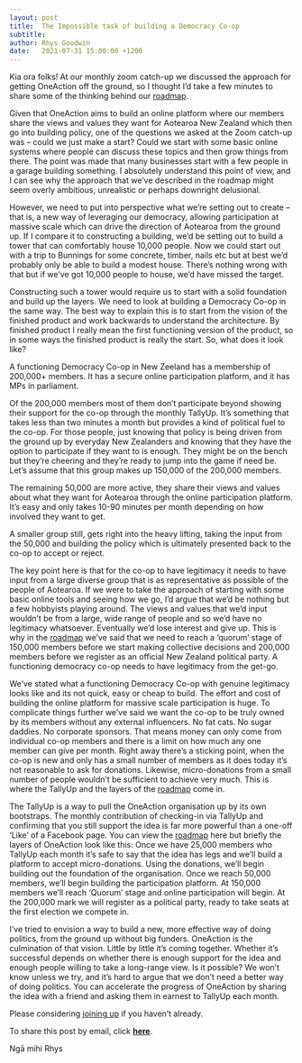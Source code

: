 ```yaml
---
layout: post
title:  The Impossible task of building a Democracy Co-op
subtitle:
author: Rhys Goodwin
date:   2021-07-31 15:00:00 +1200
---
```


Kia ora folks! At our monthly zoom catch-up we discussed the approach for getting OneAction off the ground, so I thought I’d take a few minutes to share some of the thinking behind our <a href="{{site.data.urls.roadmap}}">roadmap</a>.

Given that OneAction aims to build an online platform where our members share the views and values they want for Aotearoa New Zealand which then go into building policy, one of the questions we asked at the Zoom catch-up was – could we just make a start? Could we start with some basic online systems where people can discuss these topics and then grow things from there. The point was made that many businesses start with a few people in a garage building something. I absolutely understand this point of view, and I can see why the approach that we’ve described in the roadmap might seem overly ambitious, unrealistic or perhaps downright delusional.

However, we need to put into perspective what we’re setting out to create – that is, a new way of leveraging our democracy, allowing participation at massive scale which can drive the direction of Aotearoa from the ground up. If I compare it to constructing a building, we’d be setting out to build a tower that can comfortably house 10,000 people. Now we could start out with a trip to Bunnings for some concrete, timber, nails etc but at best we’d probably only be able to build a modest house. There’s nothing wrong with that but if we’ve got 10,000 people to house, we’d have missed the target.

Constructing such a tower would require us to start with a solid foundation and build up the layers. We need to look at building a Democracy Co-op in the same way. The best way to explain this is to start from the vision of the finished product and work backwards to understand the architecture. By finished product I really mean the first functioning version of the product, so in some ways the finished product is really the start. So, what does it look like?

A functioning Democracy Co-op in New Zeeland has a membership of 200,000+ members. It has a secure online participation platform, and it has MPs in parliament.

Of the 200,000 members most of them don’t participate beyond showing their support for the co-op through the monthly TallyUp. It’s something that takes less than two minutes a month but provides a kind of political fuel to the co-op. For those people, just knowing that policy is being driven from the ground up by everyday New Zealanders and knowing that they have the option to participate if they want to is enough. They might be on the bench but they’re cheering and they’re ready to jump into the game if need be. Let’s assume that this group makes up 150,000 of the 200,000 members.

The remaining 50,000 are more active, they share their views and values about what they want for Aotearoa through the online participation platform. It’s easy and only takes 10-90 minutes per month depending on how involved they want to get.

A smaller group still, gets right into the heavy lifting, taking the input from the 50,000 and building the policy which is ultimately presented back to the co-op to accept or reject.

The key point here is that for the co-op to have legitimacy it needs to have input from a large diverse group that is as representative as possible of the people of Aotearoa. If we were to take the approach of starting with some basic online tools and seeing how we go, I’d argue that we’d be nothing but a few hobbyists playing around. The views and values that we’d input wouldn’t be from a large, wide range of people and so we’d have no legitimacy whatsoever. Eventually we’d lose interest and give up. This is why in the <a href="{{site.data.urls.roadmap}}">roadmap</a> we’ve said that we need to reach a ‘quorum’ stage of 150,000 members before we start making collective decisions and 200,000 members before we register as an official New Zealand political party. A functioning democracy co-op needs to have legitimacy from the get-go. 

We’ve stated what a functioning Democracy Co-op with genuine legitimacy looks like and its not quick, easy or cheap to build. The effort and cost of building the online platform for massive scale participation is huge. To complicate things further we’ve said we want the co-op to be truly owned by its members without any external influencers. No fat cats. No sugar daddies. No corporate sponsors. That means money can only come from individual co-op members and there is a limit on how much any one member can give per month. Right away there’s a sticking point, when the co-op is new and only has a small number of members as it does today it’s not reasonable to ask for donations. Likewise, micro-donations from a small number of people wouldn’t be sufficient to achieve very much. This is where the TallyUp and the layers of the <a href="{{site.data.urls.roadmap}}">roadmap</a> come in. 

The TallyUp is a way to pull the OneAction organisation up by its own bootstraps. The monthly contribution of checking-in via TallyUp and confirming that you still support the idea is far more powerful than a one-off ‘Like’ of a Facebook page. You can view the <a href="{{site.data.urls.roadmap}}">roadmap</a> here but briefly the layers of OneAction look like this: Once we have 25,000 members who TallyUp each month it’s safe to say that the idea has legs and we’ll build a platform to accept micro-donations. Using the donations, we’ll begin building out the foundation of the organisation. Once we reach 50,000 members, we’ll begin building the participation platform. At 150,000 members we’ll reach ‘Quorum’ stage and online participation will begin. At the 200,000 mark we will register as a political party, ready to take seats at the first election we compete in.

I’ve tried to envision a way to build a new, more effective way of doing politics, from the ground up without big funders. OneAction is the culmination of that vision. Little by little it’s coming together. Whether it’s successful depends on whether there is enough support for the idea and enough people willing to take a long-range view. Is it possible? We won’t know unless we try, and it’s hard to argue that we don’t need a better way of doing politics. You can accelerate the progress of OneAction by sharing the idea with a friend and asking them in earnest to TallyUp each month. 

Please considering <a href="{{site.data.urls.join}}">joining up</a> if you haven’t already.

To share this post by email, click <a target="_new" href="mailto:?subject=OneAction Democracy Co-op&body=Hey, you might be interested in this: https://oneaction.nz">**here**</a>.

Ngā mihi
Rhys 
